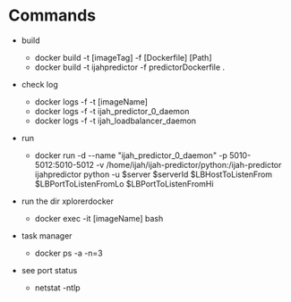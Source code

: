 # Commands

* build
  * docker build -t [imageTag] -f [Dockerfile] [Path]
  * docker build -t ijahpredictor -f predictorDockerfile .

* check log
  * docker logs -f -t [imageName]
  * docker logs -f -t ijah_predictor_0_daemon
  * docker logs -f -t ijah_loadbalancer_daemon

* run
  * docker run -d --name "ijah_predictor_0_daemon" -p 5010-5012:5010-5012 -v /home/ijah/ijah-predictor/python:/ijah-predictor ijahpredictor python -u $server $serverId $LBHostToListenFrom $LBPortToListenFromLo $LBPortToListenFromHi

* run the dir xplorerdocker
  * docker exec -it [imageName] bash

* task manager
  * docker ps -a -n=3

* see port status
  * netstat -ntlp
